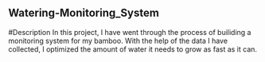 ## Watering-Monitoring_System
#Description In this project, I have went through the process of builiding a monitoring system for my bamboo. 
With the help of the data I have collected, I optimized the amount of water it needs to grow as fast as it can. 

